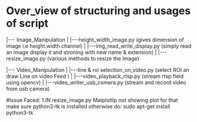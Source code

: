# Over_view of structuring and usages of script

|--- Image_Manipulation
|    |---height_width_image.py (gives dimension of image i.e height.width.channel)
|    |---img_read_write_display.py (simply read an image display it and stroning with new name & extension)
|    |---resize_image.py (various methods to resize the image) 



|--- Video_Manipulation
|    |---line & roi selection_on_video.py (select ROI an draw Line on video Feed )
|    |---video_playback_rtsp.py (stream rtsp field using opencv)
|    |---video_writer_usb_csmera.py (stream and record video from usb camera) 


#Issue Faced:
1.IN resize_image.py Matplotlip not showing plot for that make sure python3-tk is installed
otherwise do:
sudo apt-get install python3-tk
  
